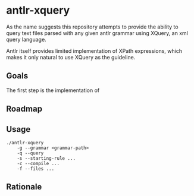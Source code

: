 # antlr-xquery

As the name suggests this repository attempts to provide the ability to query text files parsed with any given antlr grammar
using XQuery, an xml query language.

Antlr itself provides limited implementation of XPath expressions, which makes it only natural to use XQuery as the guideline.


## Goals

The first step is the implementation of 


## Roadmap


## Usage
<!-- -l --language > -->
```
./antlr-xquery
	-g --grammar <grammar-path>
	-q --query 
	-s --starting-rule ...
	-c --compile ...
	-f --files ...
```

## Rationale



